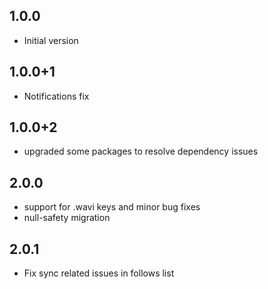 ## 1.0.0
- Initial version

## 1.0.0+1
- Notifications fix

## 1.0.0+2
- upgraded some packages to resolve dependency issues

## 2.0.0
- support for .wavi keys and minor bug fixes
- null-safety migration
## 2.0.1
- Fix sync related issues in follows list